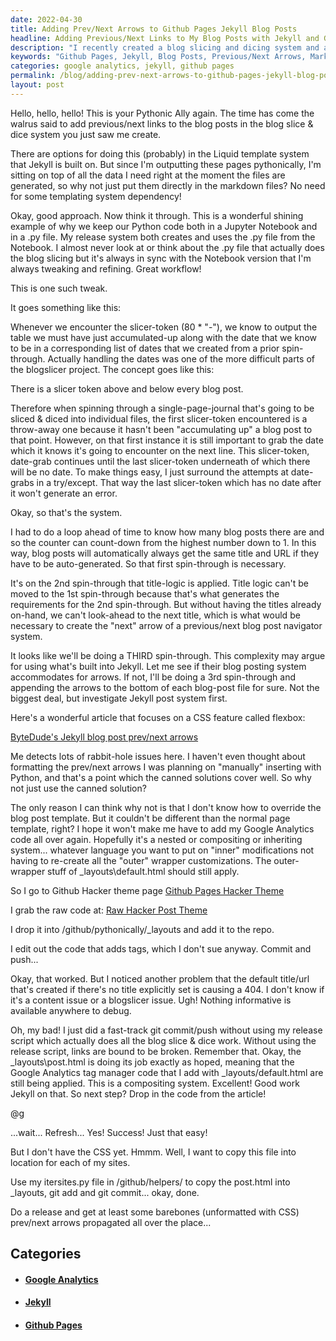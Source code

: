 ```yaml
---
date: 2022-04-30
title: Adding Prev/Next Arrows to Github Pages Jekyll Blog Posts
headline: Adding Previous/Next Links to My Blog Posts with Jekyll and Github Pages
description: "I recently created a blog slicing and dicing system and am adding previous/next links to my blog posts. To do this, I'm directly inserting them into the markdown files and using Github Pages Hacker Theme page to grab the raw code for the post.html file. I checked to make sure Google Analytics tag manager code was still being applied and copied the post.html file into the `_layouts` folder of each of my sites. Come read more about my blog slicing and dicing system!"
keywords: "Github Pages, Jekyll, Blog Posts, Previous/Next Arrows, Markdown, Hacker Theme page, Raw Code, `_layouts` folder, Google Analytics, Tag Manager, 404 Issue, Release Script"
categories: google analytics, jekyll, github pages
permalink: /blog/adding-prev-next-arrows-to-github-pages-jekyll-blog-posts/
layout: post
---
```



Hello, hello, hello! This is your Pythonic Ally again. The time has come the
walrus said to add previous/next links to the blog posts in the blog slice &
dice system you just saw me create.

There are options for doing this (probably) in the Liquid template system that
Jekyll is built on. But since I'm outputting these pages pythonically, I'm
sitting on top of all the data I need right at the moment the files are
generated, so why not just put them directly in the markdown files? No need for
some templating system dependency!

Okay, good approach. Now think it through. This is a wonderful shining example
of why we keep our Python code both in a Jupyter Notebook and in a .py file. My
release system both creates and uses the .py file from the Notebook. I almost
never look at or think about the .py file that actually does the blog slicing
but it's always in sync with the Notebook version that I'm always tweaking and
refining. Great workflow!

This is one such tweak.

It goes something like this:

Whenever we encounter the slicer-token (80 * "-"), we know to output the table
we must have just accumulated-up along with the date that we know to be in a
corresponding list of dates that we created from a prior spin-through. Actually
handling the dates was one of the more difficult parts of the blogslicer
project. The concept goes like this:

There is a slicer token above and below every blog post.

Therefore when spinning through a single-page-journal that's going to be sliced
& diced into individual files, the first slicer-token encountered is a
throw-away one because it hasn't been "accumulating up" a blog post to that
point. However, on that first instance it is still important to grab the date
which it knows it's going to encounter on the next line. This slicer-token,
date-grab continues until the last slicer-token underneath of which there will
be no date. To make things easy, I just surround the attempts at date-grabs in
a try/except. That way the last slicer-token which has no date after it won't
generate an error.

Okay, so that's the system.

I had to do a loop ahead of time to know how many blog posts there are and so
the counter can count-down from the highest number down to 1. In this way, blog
posts will automatically always get the same title and URL if they have to be
auto-generated. So that first spin-through is necessary.

It's on the 2nd spin-through that title-logic is applied. Title logic can't be
moved to the 1st spin-through because that's what generates the requirements
for the 2nd spin-through. But without having the titles already on-hand, we
can't look-ahead to the next title, which is what would be necessary to create
the "next" arrow of a previous/next blog post navigator system.

It looks like we'll be doing a THIRD spin-through. This complexity may argue
for using what's built into Jekyll. Let me see if their blog posting system
accommodates for arrows. If not, I'll be doing a 3rd spin-through and appending
the arrows to the bottom of each blog-post file for sure. Not the biggest deal,
but investigate Jekyll post system first.

Here's a wonderful article that focuses on a CSS feature called flexbox:

[ByteDude's Jekyll blog post prev/next arrows](https://www.bytedude.com/jekyll-previous-and-next-posts/)

Me detects lots of rabbit-hole issues here. I haven't even thought about
formatting the prev/next arrows I was planning on "manually" inserting with
Python, and that's a point which the canned solutions cover well. So why not
just use the canned solution?

The only reason I can think why not is that I don't know how to override the
blog post template. But it couldn't be different than the normal page template,
right? I hope it won't make me have to add my Google Analytics code all over
again. Hopefully it's a nested or compositing or inheriting system... whatever
language you want to put on "inner" modifications not having to re-create all
the "outer" wrapper customizations. The outer-wrapper stuff of
\_layouts\default.html should still apply.

So I go to Github Hacker theme page [Github Pages Hacker Theme](https://github.com/pages-themes/hacker)

I grab the raw code at: [Raw Hacker Post Theme](https://raw.githubusercontent.com/pages-themes/hacker/master/_layouts/post.html)

I drop it into /github/pythonically/\_layouts and add it to the repo.

I edit out the code that adds tags, which I don't sue anyway. Commit and
push...

Okay, that worked. But I noticed another problem that the default title/url
that's created if there's no title explicitly set is causing a 404. I don't
know if it's a content issue or a blogslicer issue. Ugh! Nothing informative is
available anywhere to debug.

Oh, my bad! I just did a fast-track git commit/push without using my release
script which actually does all the blog slice & dice work. Without using the
release script, links are bound to be broken. Remember that. Okay, the
\_layouts\post.html is doing its job exactly as hoped, meaning that the Google
Analytics tag manager code that I add with \_layouts/default.html are still
being applied. This is a compositing system. Excellent! Good work Jekyll on
that. So next step? Drop in the code from the article!

@g

...wait... Refresh... Yes! Success! Just that easy!

But I don't have the CSS yet. Hmmm. Well, I want to copy this file into
location for each of my sites.

Use my itersites.py file in /github/helpers/ to copy the post.html into
\_layouts, git add and git commit... okay, done.

Do a release and get at least some barebones (unformatted with CSS) prev/next
arrows propagated all over the place...



## Categories

<ul>
<li><h4><a href='/google-analytics/'>Google Analytics</a></h4></li>
<li><h4><a href='/jekyll/'>Jekyll</a></h4></li>
<li><h4><a href='/github-pages/'>Github Pages</a></h4></li></ul>